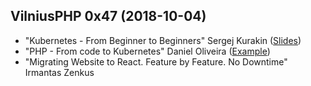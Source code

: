 ## VilniusPHP 0x47 (2018-10-04)
* "Kubernetes - From Beginner to Beginners" Sergej Kurakin ([Slides](https://kurakin.info/files/vilniusphp/Kubernetes_From_Beginner_to_Beginners.pdf))
* "PHP - From code to Kubernetes" Daniel Oliveira ([Example](https://github.com/danieloliveira079/php-k8s))
* "Migrating Website to React. Feature by Feature. No Downtime" Irmantas Zenkus
